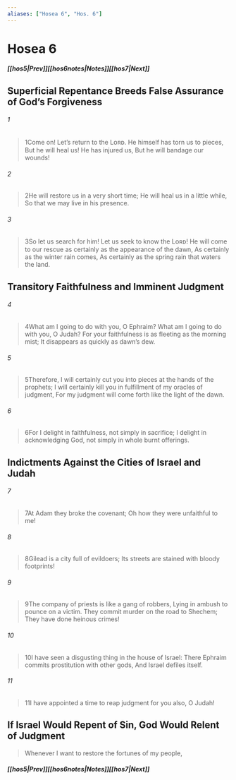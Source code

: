 ```yaml
---
aliases: ["Hosea 6", "Hos. 6"]
---
```

# Hosea 6
##### <span class=arrow-left></span>[[hos5|Prev]]<span class=navigation-separator></span>[[hos6notes|Notes]]<span class=navigation-separator></span>[[hos7|Next]]<span class=arrow-right></span>
## Superficial Repentance Breeds False Assurance of God’s Forgiveness
###### 1
><span class=verse-first-poetry>1</span>Come on! Let’s return to the Lᴏʀᴅ.
>He himself has torn us to pieces,
>But he will heal us!
>He has injured us,
>But he will bandage our wounds!
###### 2
><span class=verse-body-poetry>2</span>He will restore us in a very short time;
>He will heal us in a little while,
>So that we may live in his presence.
###### 3
><span class=verse-body-poetry>3</span>So let us search for him!
>Let us seek to know the Lᴏʀᴅ!
>He will come to our rescue as certainly as the appearance of the dawn,
>As certainly as the winter rain comes,
>As certainly as the spring rain that waters the land.
## Transitory Faithfulness and Imminent Judgment
###### 4
><span class=verse-first-poetry>4</span>What am I going to do with you, O Ephraim?
>What am I going to do with you, O Judah?
>For your faithfulness is as fleeting as the morning mist;
>It disappears as quickly as dawn’s dew.
###### 5
><span class=verse-body-poetry>5</span>Therefore, I will certainly cut you into pieces at the hands of the prophets;
>I will certainly kill you in fulfillment of my oracles of judgment,
>For my judgment will come forth like the light of the dawn.
###### 6
><span class=verse-body-poetry>6</span>For I delight in faithfulness, not simply in sacrifice;
>I delight in acknowledging God, not simply in whole burnt offerings.
## Indictments Against the Cities of Israel and Judah
###### 7
><span class=verse-body-poetry>7</span>At Adam they broke the covenant;
>Oh how they were unfaithful to me!
###### 8
><span class=verse-body-poetry>8</span>Gilead is a city full of evildoers;
>Its streets are stained with bloody footprints!
###### 9
><span class=verse-body-poetry>9</span>The company of priests is like a gang of robbers,
>Lying in ambush to pounce on a victim.
>They commit murder on the road to Shechem;
>They have done heinous crimes!
###### 10
><span class=verse-body-poetry>10</span>I have seen a disgusting thing in the house of Israel:
>There Ephraim commits prostitution with other gods,
>And Israel defiles itself.
###### 11
><span class=verse-body-poetry>11</span>I have appointed a time to reap judgment for you also, O Judah!
## If Israel Would Repent of Sin, God Would Relent of Judgment
>Whenever I want to restore the fortunes of my people,
##### <span class=arrow-left></span>[[hos5|Prev]]<span class=navigation-separator></span>[[hos6notes|Notes]]<span class=navigation-separator></span>[[hos7|Next]]<span class=arrow-right></span>